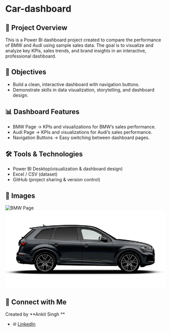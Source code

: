 # Car-dashboard

## 📌 Project Overview
This is a Power BI dashboard project created to compare the performance of BMW and Audi using sample sales data.
The goal is to visualize and analyze key KPIs, sales trends, and brand insights in an interactive, professional dashboard.

## 🎯 Objectives
- Build a clean, interactive dashboard with navigation buttons.
- Demonstrate skills in data visualization, storytelling, and dashboard design.

## 📊 Dashboard Features
- BMW Page → KPIs and visualizations for BMW’s sales performance.
- Audi Page → KPIs and visualizations for Audi’s sales performance.
- Navigation Buttons → Easy switching between dashboard pages.

## 🛠️ Tools & Technologies
- Power BI Desktop(visualization & dashboard design)
- Excel / CSV (dataset)
- GitHub (project sharing & version control)


## 📸 Images
![BMW Page](./images/BMW-X7.png)
![AUDI Page](./images/AUDI-Q7.png)

## 🔗 Connect with Me
Created by **Ankit Singh **
- 🌐 [LinkedIn](https://www.linkedin.com/in/ankit-singh-shekhawat)

